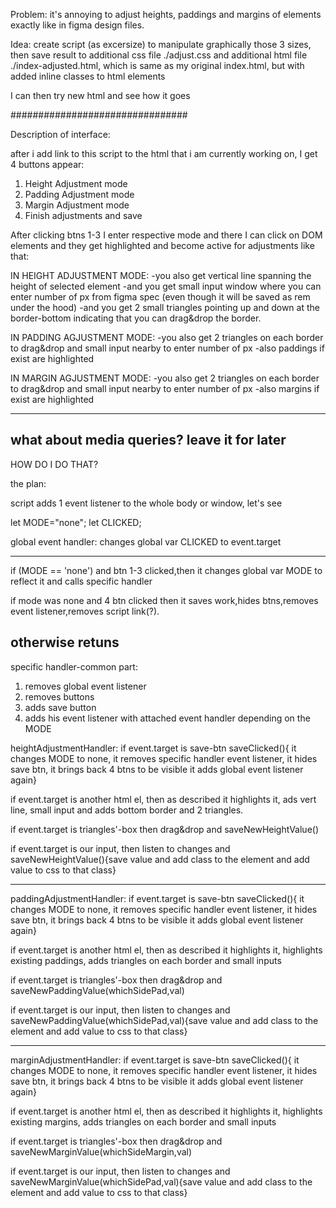 Problem:
it's annoying to adjust heights, paddings and margins of elements exactly like in figma design files.

Idea:
create script (as excersize) to manipulate graphically those 3 sizes, then save result to additional css file ./adjust.css and additional html file ./index-adjusted.html, which is same as my original index.html, but with added inline classes to html elements

I can then try new html and see how it goes

################################

Description of interface:

after i add link to this script to the html that i am currently working on,
I get 4 buttons appear:

1. Height Adjustment mode
2. Padding Adjustment mode
3. Margin Adjustment mode
4. Finish adjustments and save

After clicking btns 1-3 I enter respective mode and there I can click on DOM elements and they get highlighted and become active for adjustments like that:

IN HEIGHT ADJUSTMENT MODE:
-you also get vertical line spanning the height of selected element
-and you get small input window where you can enter number of px from figma spec (even though it will be saved as rem under the hood)
-and you get 2 small triangles pointing up and down at the border-bottom indicating that you can drag&drop the border.

IN PADDING AGJUSTMENT MODE:
-you also get 2 triangles on each border to drag&drop and small input nearby to enter number of px
-also paddings if exist are highlighted

IN MARGIN AGJUSTMENT MODE:
-you also get 2 triangles on each border to drag&drop and small input nearby to enter number of px
-also margins if exist are highlighted

---

## what about media queries? leave it for later

HOW DO I DO THAT?

the plan:

script adds 1 event listener to the whole body or window, let's see

let MODE="none";
let CLICKED;

global event handler:
changes global var CLICKED to event.target

---

if (MODE == 'none') and btn 1-3 clicked,then it
changes global var MODE to reflect it and calls specific handler

if mode was none and 4 btn clicked then it saves work,hides btns,removes event listener,removes script link(?).

## otherwise retuns

specific handler-common part:

1. removes global event listener
2. removes buttons
3. adds save button
4. adds his event listener with attached event handler depending on the MODE

heightAdjustmentHandler:
if event.target is save-btn saveClicked(){ it changes MODE to none, it removes specific handler event listener, it hides save btn, it brings back 4 btns to be visible it adds global event listener again}

if event.target is another html el, then as described it highlights it, ads vert line, small input and adds bottom border and 2 triangles.

if event.target is triangles'-box then drag&drop and saveNewHeightValue()

if event.target is our input, then listen to changes and
saveNewHeightValue(){save value and add class to the element and add value to css to that class}

---

paddingAdjustmentHandler:
if event.target is save-btn saveClicked(){ it changes MODE to none, it removes specific handler event listener, it hides save btn, it brings back 4 btns to be visible it adds global event listener again}

if event.target is another html el, then as described it highlights it, highlights existing paddings, adds triangles on each border and small inputs

if event.target is triangles'-box then drag&drop and saveNewPaddingValue(whichSidePad,val)

if event.target is our input, then listen to changes and
saveNewPaddingValue(whichSidePad,val){save value and add class to the element and add value to css to that class}

---

marginAdjustmentHandler:
if event.target is save-btn saveClicked(){ it changes MODE to none, it removes specific handler event listener, it hides save btn, it brings back 4 btns to be visible it adds global event listener again}

if event.target is another html el, then as described it highlights it, highlights existing margins, adds triangles on each border and small inputs

if event.target is triangles'-box then drag&drop and saveNewMarginValue(whichSideMargin,val)

if event.target is our input, then listen to changes and
saveNewMarginValue(whichSidePad,val){save value and add class to the element and add value to css to that class}
